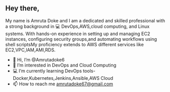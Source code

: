 ## Hey there,
My name is Amruta Doke and I am a dedicated and skilled professional with a strong background in 💻 DevOps,AWS,cloud computing, and Linux systems. With hands-on experience in setting up and managing EC2 instances, configuring security groups,and automating workflows using shell scriptsMy proficiency extends to AWS different services like EC2,VPC,IAM,AMI,RDS.

- 👋 Hi, I’m @Amrutadoke6
- 👀 I’m interested in DevOps and Cloud Computing
- 💻 I’m currently learning DevOps tools-Docker,Kubernetes,Jenkins,Ansible,AWS Cloud
- 📫 How to reach me amrutadoke67@gmail.com
  

<!---
Amrutadoke6/Amrutadoke6 is a ✨ special ✨ repository because its `README.md` (this file) appears on your GitHub profile.
You can click the Preview link to take a look at your changes.
--->
